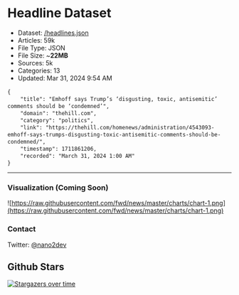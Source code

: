 # Headline Dataset

- Dataset: [/headlines.json](https://raw.githubusercontent.com/fwd/news/master/headlines.json) 
- Articles: 59k
- File Type: JSON
- File Size: ~**22MB**
- Sources: 5k
- Categories: 13
- Updated: Mar 31, 2024 9:54 AM

```
{
    "title": "Emhoff says Trump’s ‘disgusting, toxic, antisemitic’ comments should be ‘condemned’",
    "domain": "thehill.com",
    "category": "politics",
    "link": "https://thehill.com/homenews/administration/4543093-emhoff-says-trumps-disgusting-toxic-antisemitic-comments-should-be-condemned/",
    "timestamp": 1711861206,
    "recorded": "March 31, 2024 1:00 AM"
}
```

---

### Visualization (Coming Soon)

![https://raw.githubusercontent.com/fwd/news/master/charts/chart-1.png](https://raw.githubusercontent.com/fwd/news/master/charts/chart-1.png)

### Contact 

Twitter: [@nano2dev](https://twitter.com/nano2dev)

## Github Stars

[![Stargazers over time](https://starchart.cc/fwd/news.svg)](https://starchart.cc/fwd/news)
